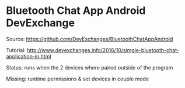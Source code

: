 # Bluetooth Chat App Android DevExchange

Source: https://github.com/DevExchanges/BluetoothChatAppAndroid

Tutorial: http://www.devexchanges.info/2016/10/simple-bluetooth-chat-application-in.html

Status: runs when the 2 devices where paired outside of the program

Missing: runtime permissions & set devices in couple mode
